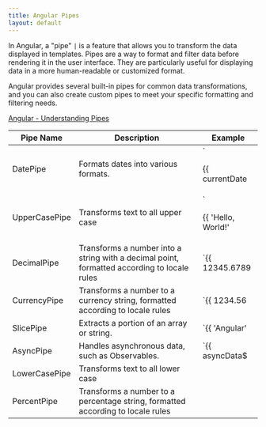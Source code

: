 ```yaml
---
title: Angular Pipes
layout: default
---
```


In Angular, a "pipe" `|` is a feature that allows you to transform the data displayed in templates. Pipes are a way to format and filter data before rendering it in the user interface. They are particularly useful for displaying data in a more human-readable or customized format.

Angular provides several built-in pipes for common data transformations, and you can also create custom pipes to meet your specific formatting and filtering needs.


[Angular - Understanding Pipes](https://angular.io/guide/pipes-overview)

| Pipe Name | Description | Example |
| --- | --- | - |
| DatePipe      | Formats dates into various formats. | `<p>{{ currentDate | date:'short' }}</p>` |
| UpperCasePipe | Transforms text to all upper case | `<p>{{ 'Hello, World!' | uppercase }}</p>`|
| DecimalPipe   | Transforms a number into a string with a decimal point, formatted according to locale rules | `{{ 12345.6789 | number:'1.2-2' }}`|
| CurrencyPipe  | Transforms a number to a currency string, formatted according to locale rules | `{{ 1234.56 | currency:'USD'\:'symbol':'1.2-2' }}` |
| SlicePipe     | Extracts a portion of an array or string. | `{{ 'Angular' | slice:0:3 }}` |
| AsyncPipe     | Handles asynchronous data, such as Observables.  | `{{ asyncData$ | async }}`|
| LowerCasePipe | Transforms text to all lower case |
| PercentPipe   | Transforms a number to a percentage string, formatted according to locale rules |